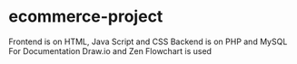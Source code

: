 # ecommerce-project

Frontend is on HTML, Java Script and CSS 
Backend is on PHP and MySQL
For Documentation Draw.io and Zen Flowchart is used
